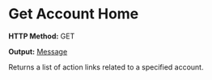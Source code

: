 # Get Account Home

**HTTP Method:** GET

**Output:** [Message](../models/message)

Returns a list of action links related to a specified account.

